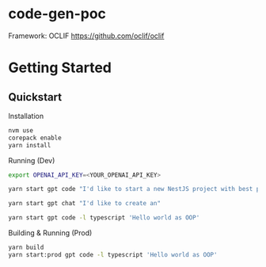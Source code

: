 code-gen-poc
=================

Framework: OCLIF https://github.com/oclif/oclif

# Getting Started

## Quickstart

Installation

```bash
nvm use
corepack enable
yarn install
```

Running (Dev)

```bash
export OPENAI_API_KEY=<YOUR_OPENAI_API_KEY>

yarn start gpt code "I'd like to start a new NestJS project with best practices, please provide commands to get me started." -l bash

yarn start gpt chat "I'd like to create an"

yarn start gpt code -l typescript 'Hello world as OOP'
```

Building & Running (Prod)

```bash
yarn build
yarn start:prod gpt code -l typescript 'Hello world as OOP'
```
